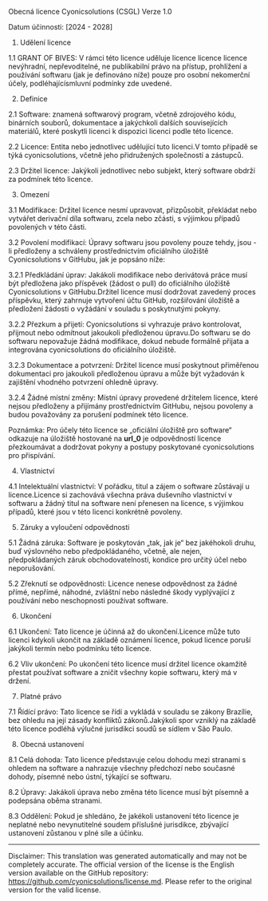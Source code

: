 Obecná licence Cyonicsolutions (CSGL)
Verze 1.0

Datum účinnosti: [2024 - 2028]

1. Udělení licence

1.1 GRANT OF BIVES: V rámci této licence uděluje licence licence licence nevýhradní, nepřevoditelné, ne publikabilní právo na přístup, prohlížení a používání softwaru (jak je definováno níže) pouze pro osobní nekomerční účely, podléhajícísmluvní podmínky zde uvedené.

2. Definice

2.1 Software: znamená softwarový program, včetně zdrojového kódu, binárních souborů, dokumentace a jakýchkoli dalších souvisejících materiálů, které poskytli licenci k dispozici licenci podle této licence.

2.2 Licence: Entita nebo jednotlivec udělující tuto licenci.V tomto případě se týká cyonicsolutions, včetně jeho přidružených společností a zástupců.

2.3 Držitel licence: Jakýkoli jednotlivec nebo subjekt, který software obdrží za podmínek této licence.

3. Omezení

3.1 Modifikace: Držitel licence nesmí upravovat, přizpůsobit, překládat nebo vytvářet derivační díla softwaru, zcela nebo zčásti, s výjimkou případů povolených v této části.

3.2 Povolení modifikací: Úpravy softwaru jsou povoleny pouze tehdy, jsou -li předloženy a schváleny prostřednictvím oficiálního úložiště Cyonicsolutions v GitHubu, jak je popsáno níže:

3.2.1 Předkládání úprav: Jakákoli modifikace nebo derivátová práce musí být předložena jako příspěvek (žádost o pull) do oficiálního úložiště Cyonicsolutions v GitHubu.Držitel licence musí dodržovat zavedený proces příspěvku, který zahrnuje vytvoření účtu GitHub, rozšiřování úložiště a předložení žádosti o vyžádání v souladu s poskytnutými pokyny.

3.2.2 Přezkum a přijetí: Cyonicsolutions si vyhrazuje právo kontrolovat, přijmout nebo odmítnout jakoukoli předloženou úpravu.Do softwaru se do softwaru nepovažuje žádná modifikace, dokud nebude formálně přijata a integrována cyonicsolutions do oficiálního úložiště.

3.2.3 Dokumentace a potvrzení: Držitel licence musí poskytnout přiměřenou dokumentaci pro jakoukoli předloženou úpravu a může být vyžadován k zajištění vhodného potvrzení ohledně úpravy.

3.2.4 Žádné místní změny: Místní úpravy provedené držitelem licence, které nejsou předloženy a přijímány prostřednictvím GitHubu, nejsou povoleny a budou považovány za porušení podmínek této licence.

Poznámka: Pro účely této licence se „oficiální úložiště pro software“ odkazuje na úložiště hostované na __url_0__ je odpovědností licence přezkoumávat a dodržovat pokyny a postupy poskytované cyonicsolutions pro přispívání.

4. Vlastnictví

4.1 Intelektuální vlastnictví: V pořádku, titul a zájem o software zůstávají u licence.Licence si zachovává všechna práva duševního vlastnictví v softwaru a žádný titul na software není přenesen na licence, s výjimkou případů, které jsou v této licenci konkrétně povoleny.

5. Záruky a vyloučení odpovědnosti

5.1 Žádná záruka: Software je poskytován „tak, jak je“ bez jakéhokoli druhu, buď výslovného nebo předpokládaného, ​​včetně, ale nejen, předpokládaných záruk obchodovatelnosti, kondice pro určitý účel nebo neporušování.

5.2 Zřeknutí se odpovědnosti: Licence nenese odpovědnost za žádné přímé, nepřímé, náhodné, zvláštní nebo následné škody vyplývající z používání nebo neschopnosti používat software.

6. Ukončení

6.1 Ukončení: Tato licence je účinná až do ukončení.Licence může tuto licenci kdykoli ukončit na základě oznámení licence, pokud licence poruší jakýkoli termín nebo podmínku této licence.

6.2 Vliv ukončení: Po ukončení této licence musí držitel licence okamžitě přestat používat software a zničit všechny kopie softwaru, který má v držení.

7. Platné právo

7.1 Řídící právo: Tato licence se řídí a vykládá v souladu se zákony Brazílie, bez ohledu na její zásady konfliktů zákonů.Jakýkoli spor vzniklý na základě této licence podléhá výlučné jurisdikci soudů se sídlem v São Paulo.

8. Obecná ustanovení

8.1 Celá dohoda: Tato licence představuje celou dohodu mezi stranami s ohledem na software a nahrazuje všechny předchozí nebo současné dohody, písemné nebo ústní, týkající se softwaru.

8.2 Úpravy: Jakákoli úprava nebo změna této licence musí být písemně a podepsána oběma stranami.

8.3 Oddělení: Pokud je shledáno, že jakékoli ustanovení této licence je neplatné nebo nevynutitelné soudem příslušné jurisdikce, zbývající ustanovení zůstanou v plné síle a účinku.

---
Disclaimer: This translation was generated automatically and may not be completely accurate. The official version of the license is the English version available on the GitHub repository: https://github.com/cyonicsolutions/license.md. Please refer to the original version for the valid license.